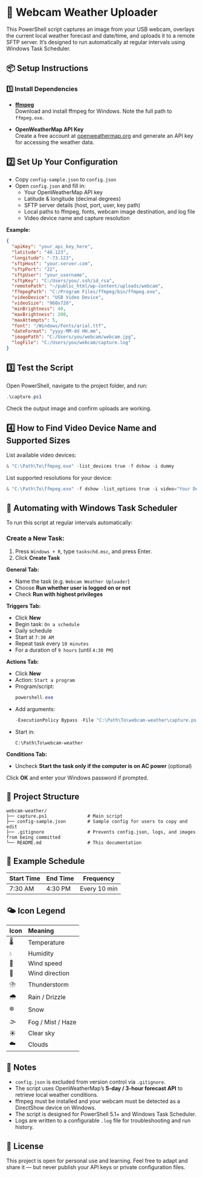 
# 📸 Webcam Weather Uploader

This PowerShell script captures an image from your USB webcam, overlays the current local weather forecast and date/time, and uploads it to a remote SFTP server. It’s designed to run automatically at regular intervals using Windows Task Scheduler.

## 📦 Setup Instructions

### 1️⃣ Install Dependencies

- **[ffmpeg](https://ffmpeg.org/download.html)**  
  Download and install ffmpeg for Windows. Note the full path to `ffmpeg.exe`.

- **OpenWeatherMap API Key**  
  Create a free account at [openweathermap.org](https://openweathermap.org/api) and generate an API key for accessing the weather data.

## 2️⃣ Set Up Your Configuration

- Copy `config-sample.json` to `config.json`
- Open `config.json` and fill in:
  - Your OpenWeatherMap API key
  - Latitude & longitude (decimal degrees)
  - SFTP server details (host, port, user, key path)
  - Local paths to ffmpeg, fonts, webcam image destination, and log file
  - Video device name and capture resolution

**Example:**  
```json
{
  "apiKey": "your_api_key_here",
  "latitude": "40.123",
  "longitude": "-73.123",
  "sftpHost": "your.server.com",
  "sftpPort": "22",
  "sftpUser": "your_username",
  "sftpKey": "C:/Users/you/.ssh/id_rsa",
  "remotePath": "~/public_html/wp-content/uploads/webcam",
  "ffmpegPath": "C:/Program Files/ffmpeg/bin/ffmpeg.exe",
  "videoDevice": "USB Video Device",
  "videoSize": "960x720",
  "minBrightness": 40,
  "maxBrightness": 200,
  "maxAttempts": 5,
  "font": "/Windows/Fonts/arial.ttf",
  "dateFormat": "yyyy-MM-dd HH.mm",
  "imagePath": "C:/Users/you/webcam/webcam.jpg",
  "logFile": "C:/Users/you/webcam/capture.log"
}
```

## 3️⃣ Test the Script

Open PowerShell, navigate to the project folder, and run:

```powershell
.\capture.ps1
```

Check the output image and confirm uploads are working.

## 4️⃣ How to Find Video Device Name and Supported Sizes

List available video devices:

```powershell
& "C:\Path\To\ffmpeg.exe" -list_devices true -f dshow -i dummy
```

List supported resolutions for your device:

```powershell
& "C:\Path\To\ffmpeg.exe" -f dshow -list_options true -i video="Your Device Name"
```

## 📅 Automating with Windows Task Scheduler

To run this script at regular intervals automatically:

### Create a New Task:
1. Press `Windows + R`, type `taskschd.msc`, and press Enter.
2. Click **Create Task**

**General Tab:**
- Name the task (e.g. `Webcam Weather Uploader`)
- Choose **Run whether user is logged on or not**
- Check **Run with highest privileges**

**Triggers Tab:**
- Click **New**
- Begin task: `On a schedule`
- Daily schedule
- Start at `7:30 AM`
- Repeat task every `10 minutes`
- For a duration of `9 hours` (until `4:30 PM`)

**Actions Tab:**
- Click **New**
- Action: `Start a program`
- Program/script:
  ```powershell
  powershell.exe
  ```
- Add arguments:
  ```powershell
  -ExecutionPolicy Bypass -File "C:\Path\To\webcam-weather\capture.ps1"
  ```
- Start in:
  ```
  C:\Path\To\webcam-weather
  ```

**Conditions Tab:**
- Uncheck **Start the task only if the computer is on AC power** (optional)

Click **OK** and enter your Windows password if prompted.

## 📄 Project Structure

```
webcam-weather/
├── capture.ps1               # Main script
├── config-sample.json        # Sample config for users to copy and edit
├── .gitignore                # Prevents config.json, logs, and images from being committed
└── README.md                 # This documentation
```

## 🔄 Example Schedule

| Start Time | End Time | Frequency |
|------------|----------|------------|
| 7:30 AM    | 4:30 PM  | Every 10 min |

## 🌤️ Icon Legend

| Icon | Meaning             |
|:------|:--------------------|
| 🌡️    | Temperature          |
| 💧    | Humidity             |
| 💨    | Wind speed           |
| 🧭    | Wind direction       |
| ⛈️    | Thunderstorm         |
| 🌧️    | Rain / Drizzle       |
| ❄️    | Snow                 |
| 🌫️    | Fog / Mist / Haze    |
| ☀️    | Clear sky            |
| ☁️    | Clouds               |

## 📌 Notes

- `config.json` is excluded from version control via `.gitignore`.
- The script uses OpenWeatherMap’s **5-day / 3-hour forecast API** to retrieve local weather conditions.
- ffmpeg must be installed and your webcam must be detected as a DirectShow device on Windows.
- The script is designed for PowerShell 5.1+ and Windows Task Scheduler.
- Logs are written to a configurable `.log` file for troubleshooting and run history.

## 📃 License

This project is open for personal use and learning. Feel free to adapt and share it — but never publish your API keys or private configuration files.